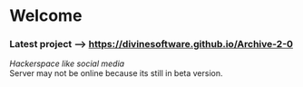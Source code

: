 # Welcome

### Latest project --> https://divinesoftware.github.io/Archive-2-0
<i>Hackerspace like social media</i><br />
Server may not be online because its still in beta version.

